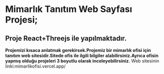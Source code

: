 # Mimarlık Tanıtım Web Sayfası Projesi;

## Proje React+Threejs ile yapılmaktadır. 
**Projemizi kısaca anlatmak gerekirsek.Projemiz bir mimarlık ofisi için tanıtım web sitesidir.Sitede ofis ile ilgili bilgiler alabilirsiniz.Ayrıca ofisin yapmış olduğu projeleri 3 boyutlu olarak inceleyebilirsiniz.**
Web sitesinin linki:mimarlikofisi.vercel.app/
